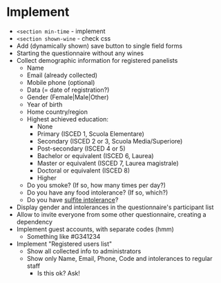 # Implement
- `<section min-time` - implement
- `<section shown-wine` - check css
- Add (dynamically shown) save button to single field forms
- Starting the questionnaire without any wines
- Collect demographic information for registered panelists
    - Name
    - Email (already collected)
    - Mobile phone (optional)
    - Data (= date of registration?)
    - Gender (Female|Male|Other)
    - Year of birth
    - Home country/region
    - Highest achieved education:
        - None
        - Primary (ISCED 1, Scuola Elementare)
        - Secondary (ISCED 2 or 3, Scuola Media/Superiore)
        - Post-secondary (ISCED 4 or 5)
        - Bachelor or equivalent (ISCED 6, Laurea)
        - Master or equivalent (ISCED 7, Laurea magistrale)
        - Doctoral or equivalent (ISCED 8)
        - Higher
    - Do you smoke? (If so, how many times per day?)
    - Do you have any food intolerance? (If so, which?)
    - Do you have [sulfite intolerance](https://en.wikipedia.org/wiki/Sulfite#Health_effects)?
- Display gender and intolerances in the questionnaire's participant list 
- Allow to invite everyone from some other questionnaire, creating a dependency
- Implement guest accounts, with separate codes (hmm)
    - Something like #G341234
- Implement "Registered users list"
    - Show all collected info to administrators
    - Show only Name, Email, Phone, Code and intolerances to regular staff
        - Is this ok? Ask!
